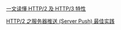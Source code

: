 
[一文读懂 HTTP/2 及 HTTP/3 特性](https://blog.fundebug.com/2019/03/07/understand-http2-and-http3/)

[HTTP/2 之服务器推送 (Server Push) 最佳实践](https://www.infoq.cn/article/qydn85t4g4dl4vbae3n2)